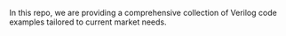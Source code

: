 In this repo, we are providing a comprehensive collection of Verilog code examples tailored to current market needs.